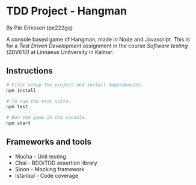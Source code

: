 # TDD Project - Hangman

By Pär Eriksson (pe222gq)

A console based game of Hangman, made in Node and Javascript. This is for a *Test Driven Development* assignment in the course *Software testing (2DV610)* at Linnaeus Unitversity in Kalmar.

## Instructions

```bash
# First setup the project and install dependencies.
npm install

# To run the test suite.
npm test

# Run the game in the console.
npm start
```

## Frameworks and tools

* Mocha - Unit testing
* Chai - BDD/TDD assertion library
* Sinon - Mocking framework
* Istanbul - Code coverage
